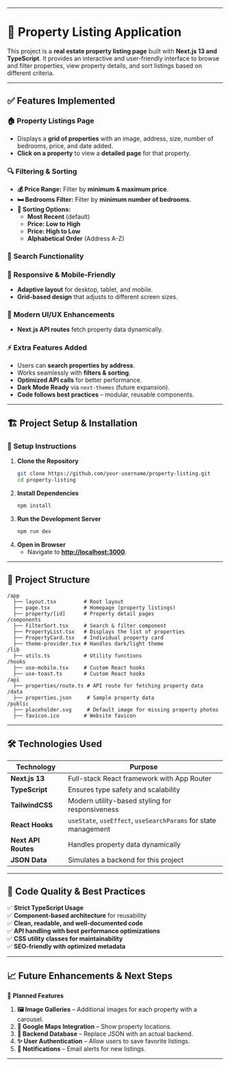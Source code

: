 
---

# 🏡 Property Listing Application

This project is a **real estate property listing page** built with **Next.js 13 and TypeScript**. It provides an interactive and user-friendly interface to browse and filter properties, view property details, and sort listings based on different criteria.

---

## ✅ **Features Implemented**

### 🏠 **Property Listings Page**
- Displays a **grid of properties** with an image, address, size, number of bedrooms, price, and date added.
- **Click on a property** to view a **detailed page** for that property.

### 🔍 **Filtering & Sorting**
- **💰 Price Range:** Filter by **minimum & maximum price**.
- **🛏️ Bedrooms Filter:** Filter by **minimum number of bedrooms**.
- **📅 Sorting Options:**
  - **Most Recent** (default)
  - **Price: Low to High**
  - **Price: High to Low**
  - **Alphabetical Order** (Address A-Z)

### 🔎 **Search Functionality**


### 📱 **Responsive & Mobile-Friendly**
- **Adaptive layout** for desktop, tablet, and mobile.
- **Grid-based design** that adjusts to different screen sizes.

### 🎨 **Modern UI/UX Enhancements**
- **Next.js API routes** fetch property data dynamically.

### ⚡ **Extra Features Added**
- Users can **search properties by address**.
- Works seamlessly with **filters & sorting**.
- **Optimized API calls** for better performance.
- **Dark Mode Ready** via `next-themes` (future expansion).
- **Code follows best practices** – modular, reusable components.

---

## 🏗️ **Project Setup & Installation**

### 🔧 **Setup Instructions**
1. **Clone the Repository**
   ```sh
   git clone https://github.com/your-username/property-listing.git
   cd property-listing
   ```
2. **Install Dependencies**
   ```sh
   npm install
   ```
3. **Run the Development Server**
   ```sh
   npm run dev
   ```
4. **Open in Browser**
   - Navigate to **[http://localhost:3000](http://localhost:3000)**.

---

## 📂 **Project Structure**

```
/app
  ├── layout.tsx         # Root layout
  ├── page.tsx           # Homepage (property listings)
  ├── property/[id]      # Property detail pages
/components
  ├── FilterSort.tsx     # Search & filter component
  ├── PropertyList.tsx   # Displays the list of properties
  ├── PropertyCard.tsx   # Individual property card
  ├── theme-provider.tsx # Handles dark/light theme
/lib
  ├── utils.ts           # Utility functions
/hooks                   
  ├── use-mobile.tsx     # Custom React hooks
  ├── use-toast.ts       # Custom React hooks
/api
  ├── properties/route.ts # API route for fetching property data
/data
  ├── properties.json     # Sample property data
/public
  ├── placeholder.svg     # Default image for missing property photos
  ├── favicon.ico        # Website favicon
```

---

## 🛠️ **Technologies Used**

| Technology        | Purpose |
|------------------|---------|
| **Next.js 13**  | Full-stack React framework with App Router |
| **TypeScript**  | Ensures type safety and scalability |
| **TailwindCSS** | Modern utility-based styling for responsiveness |
| **React Hooks** | `useState`, `useEffect`, `useSearchParams` for state management |
| **Next API Routes** | Handles property data dynamically |
| **JSON Data** | Simulates a backend for this project |

---

## 🚀 **Code Quality & Best Practices**

✅ **Strict TypeScript Usage**  
✅ **Component-based architecture** for reusability  
✅ **Clean, readable, and well-documented code**  
✅ **API handling with best performance optimizations**  
✅ **CSS utility classes for maintainability**  
✅ **SEO-friendly with optimized metadata**  

---

## 📈 **Future Enhancements & Next Steps**

🚀 **Planned Features**
1. **🖼️ Image Galleries** – Additional images for each property with a carousel.
2. **📍 Google Maps Integration** – Show property locations.
3. **💾 Backend Database** – Replace JSON with an actual backend.
4. **✨ User Authentication** – Allow users to save favorite listings.
5. **🔔 Notifications** – Email alerts for new listings.

---
